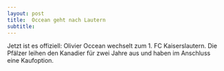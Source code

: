 ```yaml
---
layout: post
title:  Occean geht nach Lautern
subtitle:  
---
```


Jetzt ist es offiziell: Olivier Occean wechselt zum 1. FC Kaiserslautern. Die Pfälzer leihen den Kanadier für zwei Jahre aus und haben im Anschluss eine Kaufoption.


